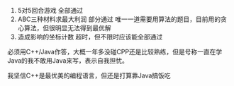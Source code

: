 1. 5对5回合游戏 全部通过
2. ABC三种材料求最大利润 部分通过
  唯一一道需要用算法的题目，目前用的贪心算法，但很明显无法得到最优解
3. 造成影响的坐标计数 超时，但不限时应该能全部通过

必须用C++/Java作答，大概一年多没碰CPP还是比较熟练，但是号称一直在学Java的我不敢用Java来写，表示自我担忧。

我坚信C++是最优美的编程语言，但还是打算靠Java搞饭吃
